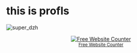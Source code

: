 # this is profls
![super_dzh](https://github.com/user-attachments/assets/8176fdb5-6dd4-4b09-a3bf-e880ee73ffd4)

<div align='center'><a href='https://www.websitecounterfree.com'><img src='https://www.websitecounterfree.com/c.php?d=9&id=61095&s=1' border='0' alt='Free Website Counter'></a><br / ><small><a href='https://www.websitecounterfree.com' title="Free Website Counter">Free Website Counter</a></small></div>
